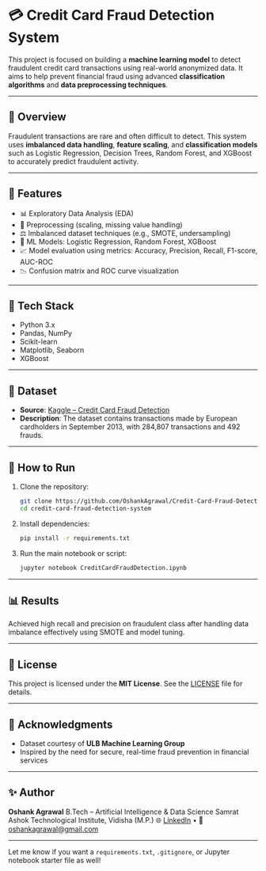 # 💳 Credit Card Fraud Detection System

This project is focused on building a **machine learning model** to detect fraudulent credit card transactions using real-world anonymized data. It aims to help prevent financial fraud using advanced **classification algorithms** and **data preprocessing techniques**.

---

## 📌 Overview

Fraudulent transactions are rare and often difficult to detect. This system uses **imbalanced data handling**, **feature scaling**, and **classification models** such as Logistic Regression, Decision Trees, Random Forest, and XGBoost to accurately predict fraudulent activity.

---

## 🧠 Features

- 📊 Exploratory Data Analysis (EDA)
- 🔄 Preprocessing (scaling, missing value handling)
- ⚖️ Imbalanced dataset techniques (e.g., SMOTE, undersampling)
- 🤖 ML Models: Logistic Regression, Random Forest, XGBoost
- 📈 Model evaluation using metrics: Accuracy, Precision, Recall, F1-score, AUC-ROC
- 📉 Confusion matrix and ROC curve visualization

---

## 🧰 Tech Stack

- Python 3.x
- Pandas, NumPy
- Scikit-learn
- Matplotlib, Seaborn
- XGBoost

---

## 📁 Dataset

- **Source**: [Kaggle – Credit Card Fraud Detection](https://www.kaggle.com/datasets/mlg-ulb/creditcardfraud)
- **Description**: The dataset contains transactions made by European cardholders in September 2013, with 284,807 transactions and 492 frauds.

---

## 🚀 How to Run

1. Clone the repository:
   ```bash
   git clone https://github.com/OshankAgrawal/Credit-Card-Fraud-Detection.git
   cd credit-card-fraud-detection-system
    ````

2. Install dependencies:

   ```bash
   pip install -r requirements.txt
   ```

3. Run the main notebook or script:

   ```bash
   jupyter notebook CreditCardFraudDetection.ipynb
   ```

---

## 📊 Results

Achieved high recall and precision on fraudulent class after handling data imbalance effectively using SMOTE and model tuning.

---

## 📝 License

This project is licensed under the **MIT License**. See the [LICENSE](LICENSE) file for details.

---

## 🙌 Acknowledgments

* Dataset courtesy of **ULB Machine Learning Group**
* Inspired by the need for secure, real-time fraud prevention in financial services

---

## ✨ Author

**Oshank Agrawal**
B.Tech – Artificial Intelligence & Data Science
Samrat Ashok Technological Institute, Vidisha (M.P.)
🌐 [LinkedIn]() • 📧 [oshankagrawal@gmail.com](mailto:oshankagrawal@gmail.com)

---

Let me know if you want a `requirements.txt`, `.gitignore`, or Jupyter notebook starter file as well!
